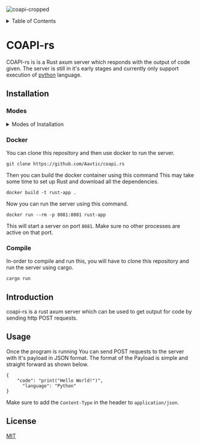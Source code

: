 ![coapi-cropped](https://github.com/user-attachments/assets/9c0857c8-b400-4cec-acc3-25c2facc2277)

<details>
<summary>Table of Contents</summary>

- [coapi.rs](#coapi-rs)
- [Installation](#installation)
    -[Modes](#modes)    
- [Introduction](#introduction)
- [Usage](#usage)
- [Licesnse](#license)

</details>

<!-- <img align="left" src="https://github.com/Aavtic/ena/releases/download/tags/ena-logo.png" alt="drawing" width="200"/> -->

# COAPI-rs

COAPI-rs is is a Rust axum server which responds with the output of code given. The server is still in it's early stages and currently only support execution of [python] 
language. 

## Installation

### Modes
<details>
<summary>Modes of Installation</summary>
    
- [Manually Compiling](#docker)
- [Downloading-executable](#compile)

</details>


###  Docker
You can clone this repository and then use docker to run the server. 
```shell
git clone https://github.com/Aavtic/coapi.rs
```
Then you can build the docker container using this command
This may take some time to set up Rust and download all the dependencies.
```shell
docker build -t rust-app .
```
Now you can run the server using this command.
```shell
docker run --rm -p 8081:8081 rust-app
```
This will start a server on port `8081`. Make sure no other processes are active on that port.

### Compile

In-order to compile and run this, you will have to clone this repository and run the server using cargo.
```shell
cargo run
```

## Introduction

coapi-rs is a rust axum server which can be used to get output for code by sending http POST requests.


## Usage

Once the program is running You can send POST requests to the server with It's payload in JSON format.
The format of the Payload is simple and straight forward as shown below.

    {
	    "code": "print("Hello World!")",
		  "language": "Python"
    }
Make sure to add the `Content-Type` in the header to `application/json`.

## License

[MIT](./LICENSE)


[python]: https://www.python.org/downloads/


